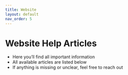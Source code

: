 ```yaml
---
title: Website
layout: default
nav_order: 5
---
```


# Website Help Articles

- Here you’ll find all important information  
- All available articles are listed below  
- If anything is missing or unclear, feel free to reach out